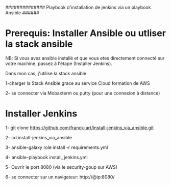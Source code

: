 ############## Playbook d'installation de jenkins via un playbook Ansible ######
# Prerequis: Installer Ansible ou utliser la stack ansible

NB: Si vous avez ansible installé et que vous etes directement connecté sur votre machine, passez à l'étape (Installer Jenkins).

Dans mon cas, j'utilise la stack ansible

1-charger la Stack Ansible grace au service Cloud formation de AWS 

2- se connecter via Mobaxterm ou putty (pour une connexion à distance)


# Installer Jenkins

1- git clone https://github.com/franck-art/install-jenkins_via_ansible.git

2- cd install-jenkins_via_ansible

3- ansible-galaxy role install -r requirements.yml

4- ansible-playbook install_jenkins.yml 

5- Ouvrir le port 8080 (via le security-goup sur AWS)

6- se connecter sur un navigateur: http://@ip:8080/
